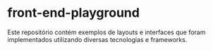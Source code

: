 # front-end-playground
Este repositório contém exemplos de layouts e interfaces que foram implementados utilizando diversas tecnologias e frameworks.
